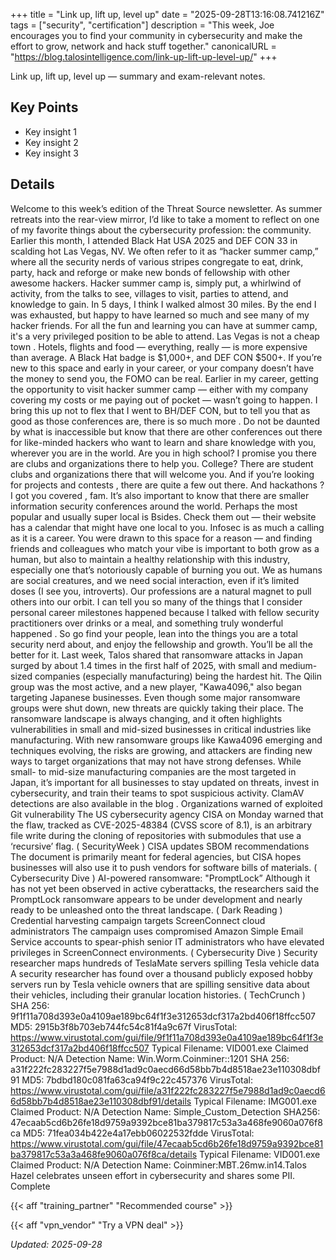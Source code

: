 +++
title = "Link up, lift up, level up"
date = "2025-09-28T13:16:08.741216Z"
tags = ["security", "certification"]
description = "This week, Joe encourages you to find your community in cybersecurity and make the effort to grow, network and hack stuff together."
canonicalURL = "https://blog.talosintelligence.com/link-up-lift-up-level-up/"
+++

Link up, lift up, level up — summary and exam-relevant notes.

## Key Points
- Key insight 1
- Key insight 2
- Key insight 3

## Details
Welcome to this week’s edition of the Threat Source newsletter. As summer retreats into the rear-view mirror, I’d like to take a moment to reflect on one of my favorite things about the cybersecurity profession: the community. Earlier this month, I attended Black Hat USA 2025 and DEF CON 33 in scalding hot Las Vegas, NV. We often refer to it as “hacker summer camp,” where all the security nerds of various stripes congregate to eat, drink, party, hack and reforge or make new bonds of fellowship with other awesome hackers. Hacker summer camp is, simply put, a whirlwind of activity, from the talks to see, villages to visit, parties to attend, and knowledge to gain. In 5 days, I think I walked almost 30 miles. By the end I was exhausted, but happy to have learned so much and see many of my hacker friends. For all the fun and learning you can have at summer camp, it's a very privileged position to be able to attend. Las Vegas is not a cheap town . Hotels, flights and food — everything, really — is more expensive than average. A Black Hat badge is $1,000+, and DEF CON $500+. If you’re new to this space and early in your career, or your company doesn’t have the money to send you, the FOMO can be real. Earlier in my career, getting the opportunity to visit hacker summer camp — either with my company covering my costs or me paying out of pocket — wasn’t going to happen. I bring this up not to flex that I went to BH/DEF CON, but to tell you that as good as those conferences are, there is so much more . Do not be daunted by what is inaccessible but know that there are other conferences out there for like-minded hackers who want to learn and share knowledge with you, wherever you are in the world. Are you in high school? I promise you there are clubs and organizations there to help you. College? There are student clubs and organizations there that will welcome you. And if you’re looking for projects and contests , there are quite a few out there. And hackathons ? I got you covered , fam. It’s also important to know that there are smaller information security conferences around the world. Perhaps the most popular and usually super local is Bsides. Check them out — their website has a calendar that might have one local to you. Infosec is as much a calling as it is a career. You were drawn to this space for a reason — and finding friends and colleagues who match your vibe is important to both grow as a human, but also to maintain a healthy relationship with this industry, especially one that’s notoriously capable of burning you out. We as humans are social creatures, and we need social interaction, even if it’s limited doses (I see you, introverts). Our professions are a natural magnet to pull others into our orbit. I can tell you so many of the things that I consider personal career milestones happened because I talked with fellow security practitioners over drinks or a meal, and something truly wonderful happened . So go find your people, lean into the things you are a total security nerd about, and enjoy the fellowship and growth. You’ll be all the better for it. Last week, Talos shared that ransomware attacks in Japan surged by about 1.4 times in the first half of 2025, with small and medium-sized companies (especially manufacturing) being the hardest hit. The Qilin group was the most active, and a new player, "Kawa4096," also began targeting Japanese businesses. Even though some major ransomware groups were shut down, new threats are quickly taking their place. The ransomware landscape is always changing, and it often highlights vulnerabilities in small and mid-sized businesses in critical industries like manufacturing. With new ransomware groups like Kawa4096 emerging and techniques evolving, the risks are growing, and attackers are finding new ways to target organizations that may not have strong defenses. While small- to mid-size manufacturing companies are the most targeted in Japan, it’s important for all businesses to stay updated on threats, invest in cybersecurity, and train their teams to spot suspicious activity. ClamAV detections are also available in the blog . Organizations warned of exploited Git vulnerability The US cybersecurity agency CISA on Monday warned that the flaw, tracked as CVE-2025-48384 (CVSS score of 8.1), is an arbitrary file write during the cloning of repositories with submodules that use a ‘recursive’ flag. ( SecurityWeek ) CISA updates SBOM recommendations The document is primarily meant for federal agencies, but CISA hopes businesses will also use it to push vendors for software bills of materials. ( Cybersecurity Dive ) AI-powered ransomware: "PromptLock” Although it has not yet been observed in active cyberattacks, the researchers said the PromptLock ransomware appears to be under development and nearly ready to be unleashed onto the threat landscape. ( Dark Reading ) Credential harvesting campaign targets ScreenConnect cloud administrators The campaign uses compromised Amazon Simple Email Service accounts to spear-phish senior IT administrators who have elevated privileges in ScreenConnect environments. ( Cybersecurity Dive ) Security researcher maps hundreds of TeslaMate servers spilling Tesla vehicle data A security researcher has found over a thousand publicly exposed hobby servers run by Tesla vehicle owners that are spilling sensitive data about their vehicles, including their granular location histories. ( TechCrunch ) SHA 256: 9f1f11a708d393e0a4109ae189bc64f1f3e312653dcf317a2bd406f18ffcc507 MD5: 2915b3f8b703eb744fc54c81f4a9c67f VirusTotal: https://www.virustotal.com/gui/file/9f1f11a708d393e0a4109ae189bc64f1f3e312653dcf317a2bd406f18ffcc507 Typical Filename: VID001.exe Claimed Product: N/A Detection Name: Win.Worm.Coinminer::1201 SHA 256: a31f222fc283227f5e7988d1ad9c0aecd66d58bb7b4d8518ae23e110308dbf91 MD5: 7bdbd180c081fa63ca94f9c22c457376 VirusTotal: https://www.virustotal.com/gui/file/a31f222fc283227f5e7988d1ad9c0aecd66d58bb7b4d8518ae23e110308dbf91/details Typical Filename: IMG001.exe Claimed Product: N/A Detection Name: Simple\_Custom\_Detection SHA256: 47ecaab5cd6b26fe18d9759a9392bce81ba379817c53a3a468fe9060a076f8ca MD5: 71fea034b422e4a17ebb06022532fdde VirusTotal: https://www.virustotal.com/gui/file/47ecaab5cd6b26fe18d9759a9392bce81ba379817c53a3a468fe9060a076f8ca/details Typical Filename: VID001.exe Claimed Product: N/A Detection Name: Coinminer:MBT.26mw.in14.Talos Hazel celebrates unseen effort in cybersecurity and shares some PII. Complete



{{< aff "training_partner" "Recommended course" >}}

{{< aff "vpn_vendor" "Try a VPN deal" >}}

*Updated: 2025-09-28*